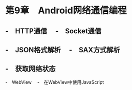 # 第9章　Android网络通信编程　
-　HTTP通信　
-　Socket通信　　
-------------------------
-　JSON格式解析　
-　SAX方式解析　
--------------------------
-　获取网络状态
------------------------
-　WebView　
-　在WebView中使用JavaScript

